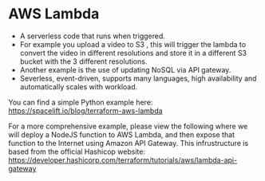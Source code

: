 # AWS Lambda

- A serverless code that runs when triggered.
- For example you upload a video to S3	, this will trigger the lambda to convert the video in different resolutions and store it in a different S3 bucket with the 3 different resolutions. 
- Another example is the use of updating NoSQL via API gateway.
- Severless, event-driven, supports many languages, high availability and automatically scales with workload.

You can find a simple Python example here: https://spacelift.io/blog/terraform-aws-lambda

For a more comprehensive example, please view the following where we will deploy a NodeJS function to AWS Lambda, and then expose that function to the Internet using Amazon API Gateway. This infrustructure is based from the official Hashicop website: https://developer.hashicorp.com/terraform/tutorials/aws/lambda-api-gateway

